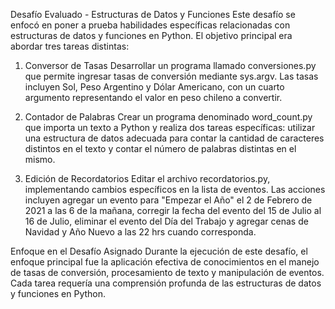 Desafío Evaluado - Estructuras de Datos y Funciones
Este desafío se enfocó en poner a prueba habilidades específicas relacionadas con estructuras de datos y funciones en Python. El objetivo principal era abordar tres tareas distintas:

1. Conversor de Tasas
Desarrollar un programa llamado conversiones.py que permite ingresar tasas de conversión mediante sys.argv. Las tasas incluyen Sol, Peso Argentino y Dólar Americano, con un cuarto argumento representando el valor en peso chileno a convertir.

2. Contador de Palabras
Crear un programa denominado word_count.py que importa un texto a Python y realiza dos tareas específicas: utilizar una estructura de datos adecuada para contar la cantidad de caracteres distintos en el texto y contar el número de palabras distintas en el mismo.

3. Edición de Recordatorios
Editar el archivo recordatorios.py, implementando cambios específicos en la lista de eventos. Las acciones incluyen agregar un evento para "Empezar el Año" el 2 de Febrero de 2021 a las 6 de la mañana, corregir la fecha del evento del 15 de Julio al 16 de Julio, eliminar el evento del Día del Trabajo y agregar cenas de Navidad y Año Nuevo a las 22 hrs cuando corresponda.

Enfoque en el Desafío Asignado
Durante la ejecución de este desafío, el enfoque principal fue la aplicación efectiva de conocimientos en el manejo de tasas de conversión, procesamiento de texto y manipulación de eventos. Cada tarea requería una comprensión profunda de las estructuras de datos y funciones en Python.
